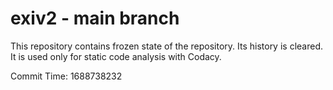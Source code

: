 # exiv2 - main branch

This repository contains frozen state of the repository.
Its history is cleared. It is used only for static code
analysis with Codacy.

Commit Time: 1688738232